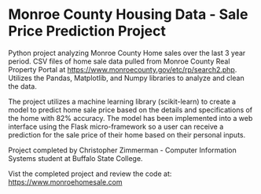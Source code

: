 # Monroe County Housing Data - Sale Price Prediction Project

Python project analyzing Monroe County Home sales over the last 3 year period. CSV files of home sale data pulled from Monroe County Real Property Portal at https://www.monroecounty.gov/etc/rp/search2.php. Utilizes the Pandas, Matplotlib, and Numpy libraries to analyze and clean the data.

The project utilizes a machine learning library (scikit-learn) to create a model to predict home sale price based on the details and specifications of the home with 82% accuracy. The model has been implemented into a web interface using the Flask micro-framework so a user can receive a prediction for the sale price of their home based on their personal inputs.

Project completed by Christopher Zimmerman - Computer Information Systems student at Buffalo State College.

Vist the completed project and review the code at: https://www.monroehomesale.com


